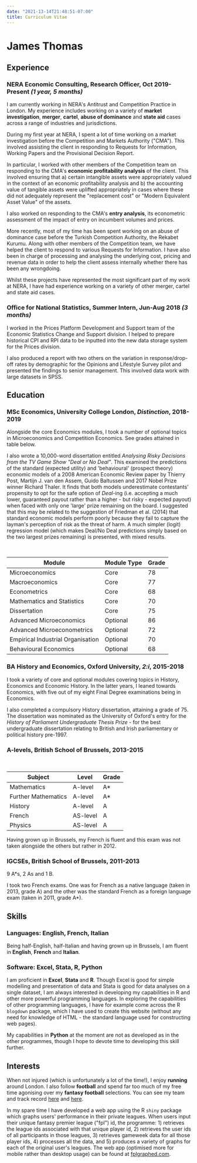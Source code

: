 ```yaml
---
date: "2021-13-14T21:48:51-07:00"
title: Curriculum Vitae
---
```


# James Thomas

## Experience
### NERA Economic Consulting, Research Officer, Oct 2019-Present *(1 year, 5 months)*

I am currently working in NERA's Antitrust and Competition Practice in London. 
My experience includes working on a variety of **market investigation**, **merger**, 
**cartel**, **abuse of dominance** and **state aid** cases across a range of industries and jurisdictions.

During my first year at NERA, I spent a lot of time working on a market investigation before the Competition and Markets Authority ("CMA"). This involved assisting the client in responding to Requests for Information, Working Papers and the Provisional Decision Report. 

In particular, I worked with other members of the Competition team on responding to the CMA's **economic profitability analysis** of the client. This involved ensuring that a) certain intangible assets were appropriately valued in the context of an economic profitability analysis and b) the accounting value of tangible assets were uplifted appropriately in cases where these did not adequately represent the "replacement cost" or "Modern Equivalent Asset Value" of the assets.

I also worked on responding to the CMA's **entry analysis**, its econometric assessment of the impact of entry on incumbent volumes and prices.

More recently, most of my time has been spent working on an abuse of dominance case before the Turkish Competition Authority, the Rekabet Kurumu. Along with other members of the Competition team, we have helped the client to respond to various Requests for Information. I have also been in charge of processing and analysing the underlying cost, pricing and revenue data in order to help the client assess internally whether there has been any wrongdoing.

Whilst these projects have represented the most significant part of my work at NERA, I have had experience working on a variety of other merger, cartel and state aid cases. 

### Office for National Statistics, Summer Intern, Jun-Aug 2018 *(3 months)*

I worked in the Prices Platform Development and Support team of the Economic Statistics Change and Support division. I helped to prepare historical CPI and
RPI data to be inputted into the new data storage system for the Prices division.

I also produced a report with two others on the variation in response/drop-off 
rates by demographic for the Opinions and Lifestyle Survey pilot and presented the findings to senior management. This involved data work with large datasets in SPSS.

## Education

### MSc Economics, University College London, *Distinction*, 2018-2019  

Alongside the core Economics modules, I took a number of optional topics in Microeconomics and Competition Economics. See grades attained in table below.

I also wrote a 10,000-word dissertation entitled *Analysing Risky Decisions from 
the TV Game Show "Deal or No Deal"*. This examined the predictions of the standard (expected utility) and 'behavioural' (prospect theory) economic models of a 2008 American Economic Review paper by Thierry Post, Martijn J. van den Assem, Guido Baltussen and 2017 Nobel Prize winner Richard Thaler. It finds that both models underestimate contestants' propensity to opt for the safe option of *Deal*-ing (i.e. accepting a much lower, guaranteed payout rather than a higher - but risky - expected payout) when faced with only one 'large' prize remaining on the board. I suggested that this may be related to the suggestion of Friedman et al. (2014) that standard economic models perform poorly because they fail to capture the layman's perception of risk as the threat of harm. A much simpler (logit) regression model (which makes Deal/No Deal predictions simply based on the two largest prizes remaining) is presented, with mixed results.

<br>

Module | Module Type | Grade
--------|------|------
Microeconomics | Core | 78
Macroeconomics | Core | 77
Econometrics | Core | 68
Mathematics and Statistics | Core | 70
Dissertation | Core | 75
Advanced Microeconomics | Optional | 86
Advanced Microeconometrics | Optional | 72
Empirical Industrial Organisation | Optional | 70
Behavioural Economics | Optional | 68

### BA History and Economics, Oxford University, *2:i*, 2015-2018

I took a variety of core and optional modules covering topics in History, 
Economics and Economic History. In the latter years, I leaned towards Economics, with five out of my eight Final Degree examinations being in Economics.

I also completed a compulsory History dissertation, attaining a grade of 75. The 
dissertation was nominated as the University of Oxford's entry for the *History 
of Parliament Undergraduate Thesis Prize* - for the best undergraduate 
dissertation relating to British and Irish parliamentary or political history pre-1997.

### A-levels, British School of Brussels, 2013-2015

<br>

Subject | Level | Grade
--------|------|------
Mathematics | A-level | A\*
Further Mathematics | A-level | A\*
History | A-level | A
French | AS-level | A
Physics | AS-level | A

Having grown up in Brussels, my French is fluent and this exam was not taken alongside the others but rather in 2012.

### IGCSEs, British School of Brussels, 2011-2013

9 A\*s, 2 As and 1 B.  

I took two French exams. One was for French as a native language (taken in 2013, grade A) and the other was the standard French as a foreign language exam (taken in 2011, grade A\*).

## Skills

### Languages: English, French, Italian

Being half-English, half-Italian and having grown up in Brussels, I am fluent in **English**, **French** and **Italian**.

### Software: Excel, Stata, R, Python 

I am proficient in **Excel**, **Stata** and **R**. Though Excel is good for simple modelling and presentation of data and Stata is good for data analyses on a single dataset, I am always interested in developing my capabilities in R and other more powerful programming languages. In exploring the capabilities of other programming languages, I have for example come across the R `blogdown` package, which I have used to create this website (without any need for knowledge of HTML - the standard language used for constructing web pages). 

My capabilities in **Python** at the moment are not as developed as in the other programmes, though I hope to devote time to developing this skill further.

## Interests

When not injured (which is unfortunately a lot of the time!), I enjoy **running** around London. I also follow **football** and spend far too much of my free time agonising over my **fantasy football** selections. You can see my team and track record [here](https://fantasy.premierleague.com/entry/135113/event/28) and [here](https://fantasy.premierleague.com/entry/135113/history). 

In my spare time I have developed a web app using the R `shiny` package which graphs users' performance in their private leagues. When users input their unique fantasy premier league ("fpl") id, the programme: 1) retrieves the league ids associated with that unique player id, 2) retrieves the user ids of all participants in those leagues, 3) retrieves gameweek data for all those player ids, 4) processes all the data, and 5) produces a variety of graphs for each of the original user's leagues. The web app (optimised more for mobile rather than desktop usage) can be found at [fplgraphed.com](https://www.fplgraphed.com/).
